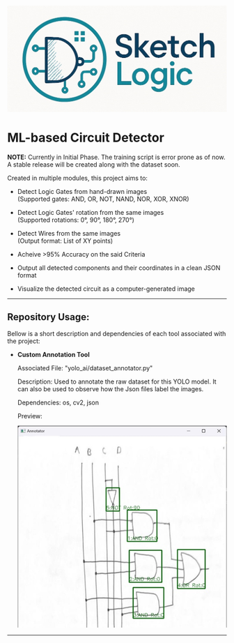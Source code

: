 ![SketchLogic Preview](assets/social-preview.jpg)

# ML-based Circuit Detector

**NOTE:** Currently in Initial Phase. The training script is error prone as of now. A stable release will be created along with the dataset soon.

Created in multiple modules, this project aims to:

- Detect Logic Gates from hand-drawn images  
  (Supported gates: AND, OR, NOT, NAND, NOR, XOR, XNOR)

- Detect Logic Gates' rotation from the same images  
  (Supported rotations: 0°, 90°, 180°, 270°)

- Detect Wires from the same images  
  (Output format: List of XY points)

- Acheive >95% Accuracy on the said Criteria

- Output all detected components and their coordinates in a clean JSON format

- Visualize the detected circuit as a computer-generated image

---

## Repository Usage:

Bellow is a short description and dependencies of each tool associated with the project:

- **Custom Annotation Tool**
  
  Associated File: "yolo_ai/dataset_annotator.py"

  Description: Used to annotate the raw dataset for this YOLO model. It can also 
              be used to observe how the Json files label the images.

  Dependencies: os, cv2, json

  Preview: 
  
  ![Annotator Preview](assets/annotator-preview.jpg)

---
